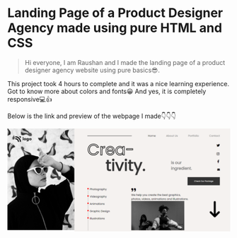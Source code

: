 # Landing Page of a Product Designer Agency made using pure HTML and CSS
>Hi everyone, I am Raushan and I made the landing page of a product designer agency website using pure basics😎.

This project took 4 hours to complete and it was a nice learning experience. Got to know more about colors and fonts😀
And yes, it is completely responsive💻👍

Below is the link and preview of the webpage I made👇👇👇
<br>

![product-design](product-design-agency.png)
